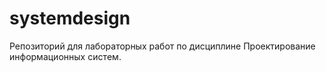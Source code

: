 # systemdesign

Репозиторий для лабораторных работ по дисциплине Проeктирование инфoрмациoнных систeм.
